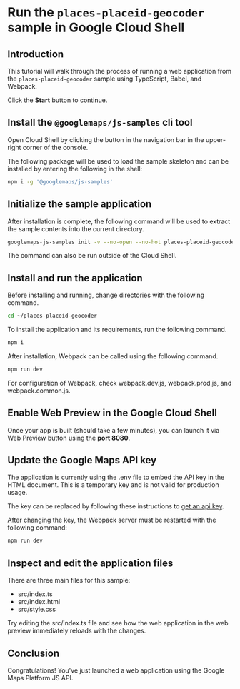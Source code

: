 # Run the `places-placeid-geocoder` sample in Google Cloud Shell

<walkthrough-tutorial-duration duration="10"/>

## Introduction

This tutorial will walk through the process of running a web application from
the `places-placeid-geocoder` sample using TypeScript, Babel, and Webpack.

Click the **Start** button to continue.

## Install the `@googlemaps/js-samples` cli tool

Open Cloud Shell by clicking the
<walkthrough-cloud-shell-icon></walkthrough-cloud-shell-icon> button in the
navigation bar in the upper-right corner of the console.

The following package will be used to load the sample skeleton and can be
installed by entering the following in the shell:

```bash
npm i -g '@googlemaps/js-samples'
```

## Initialize the sample application

After installation is complete, the following command will be used to extract
the sample contents into the current directory.

```bash
googlemaps-js-samples init -v --no-open --no-hot places-placeid-geocoder ~/places-placeid-geocoder
```

The command can also be run outside of the Cloud Shell.

## Install and run the application

Before installing and running, change directories with the following command.

```bash
cd ~/places-placeid-geocoder
```

To install the application and its requirements, run the following command.

```bash
npm i
```

After installation, Webpack can be called using the following command.

```bash
npm run dev
```

For configuration of Webpack, check
<walkthrough-editor-open-file filePath="places-placeid-geocoder/webpack.dev.js">webpack.dev.js</walkthrough-editor-open-file>,
<walkthrough-editor-open-file filePath="places-placeid-geocoder/webpack.prod.js">webpack.prod.js</walkthrough-editor-open-file>,
and
<walkthrough-editor-open-file filePath="places-placeid-geocoder/webpack.common.js">webpack.common.js</walkthrough-editor-open-file>.

## Enable Web Preview in the Google Cloud Shell

Once your app is built (should take a few minutes), you can launch it via
<walkthrough-spotlight-pointer target="cloudshell" spotlightId="devshell-web-preview-button">Web
Preview button</walkthrough-spotlight-pointer> using the **port 8080**.

## Update the Google Maps API key

The application is currently using the
<walkthrough-editor-open-file filePath="places-placeid-geocoder/.env">.env</walkthrough-editor-open-file>
file to embed the API key in the HTML document. This is a temporary key and is
not valid for production usage.

The key can be replaced by following these instructions to
[get an api key](https://developers.google.com/maps/documentation/javascript/get-api-key).

After changing the key, the Webpack server must be restarted with the following
command:

```bash
npm run dev
```

## Inspect and edit the application files

There are three main files for this sample:

*   <walkthrough-editor-open-file filePath="places-placeid-geocoder/src/index.ts">src/index.ts</walkthrough-editor-open-file>
*   <walkthrough-editor-open-file filePath="places-placeid-geocoder/src/index.html">src/index.html</walkthrough-editor-open-file>
*   <walkthrough-editor-open-file filePath="places-placeid-geocoder/src/style.css">src/style.css</walkthrough-editor-open-file>

Try editing the <walkthrough-editor-open-file filePath="places-placeid-geocoder/src/index.ts">src/index.ts</walkthrough-editor-open-file> file and see how the web application in the web preview immediately reloads with the changes.

## Conclusion

<walkthrough-conclusion-trophy></walkthrough-conclusion-trophy>

Congratulations! You've just launched a web application using the Google Maps
Platform JS API.
